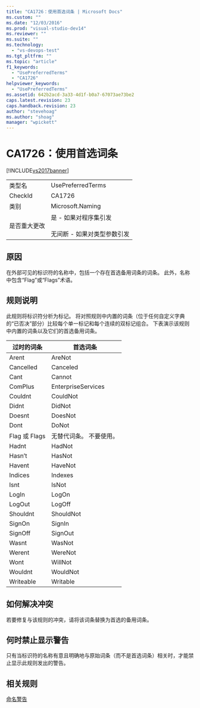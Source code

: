 ```yaml
---
title: "CA1726：使用首选词条 | Microsoft Docs"
ms.custom: ""
ms.date: "12/03/2016"
ms.prod: "visual-studio-dev14"
ms.reviewer: ""
ms.suite: ""
ms.technology: 
  - "vs-devops-test"
ms.tgt_pltfrm: ""
ms.topic: "article"
f1_keywords: 
  - "UsePreferredTerms"
  - "CA1726"
helpviewer_keywords: 
  - "UsePreferredTerms"
ms.assetid: 642b2acd-3a33-4d1f-b0a7-67073ae73be2
caps.latest.revision: 23
caps.handback.revision: 23
author: "stevehoag"
ms.author: "shoag"
manager: "wpickett"
---
```

# CA1726：使用首选词条
[!INCLUDE[vs2017banner](../code-quality/includes/vs2017banner.md)]

|||  
|-|-|  
|类型名|UsePreferredTerms|  
|CheckId|CA1726|  
|类别|Microsoft.Naming|  
|是否重大更改|是 \- 如果对程序集引发<br /><br /> 无间断 \- 如果对类型参数引发|  
  
## 原因  
 在外部可见的标识符的名称中，包括一个存在首选备用词条的词条。  此外，名称中包含“Flag”或“Flags”术语。  
  
## 规则说明  
 此规则将标识符分析为标记。  将对照规则中内置的词条（位于任何自定义字典的“已否决”部分）比较每个单一标记和每个连续的双标记组合。  下表演示该规则中内置的词条以及它们的首选备用词条。  
  
|过时的词条|首选词条|  
|-----------|----------|  
|Arent|AreNot|  
|Cancelled|Canceled|  
|Cant|Cannot|  
|ComPlus|EnterpriseServices|  
|Couldnt|CouldNot|  
|Didnt|DidNot|  
|Doesnt|DoesNot|  
|Dont|DoNot|  
|Flag 或 Flags|无替代词条。  不要使用。|  
|Hadnt|HadNot|  
|Hasn’t|HasNot|  
|Havent|HaveNot|  
|Indices|Indexes|  
|Isnt|IsNot|  
|LogIn|LogOn|  
|LogOut|LogOff|  
|Shouldnt|ShouldNot|  
|SignOn|SignIn|  
|SignOff|SignOut|  
|Wasnt|WasNot|  
|Werent|WereNot|  
|Wont|WillNot|  
|Wouldnt|WouldNot|  
|Writeable|Writable|  
  
## 如何解决冲突  
 若要修复与该规则的冲突，请将该词条替换为首选的备用词条。  
  
## 何时禁止显示警告  
 只有当标识符的名称有意且明确地与原始词条（而不是首选词条）相关时，才能禁止显示此规则发出的警告。  
  
## 相关规则  
 [命名警告](../code-quality/naming-warnings.md)